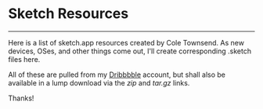 # Sketch Resources
*** 

Here is a list of sketch.app resources created by Cole Townsend. As new devices, OSes, and other things come out, I'll create corresponding .sketch files here.

All of these are pulled from my [Dribbbble](http://coletownsend.com/dribbble) account, but shall also be available in a lump download via the *zip* and *tar.gz* links.

Thanks!